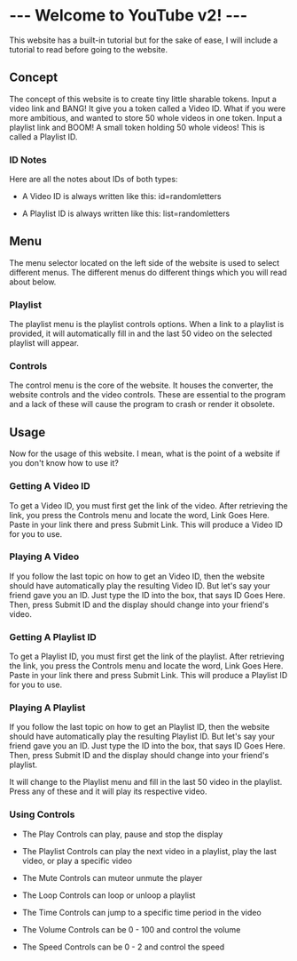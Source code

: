 # --- Welcome to YouTube v2! ---

This website has a built-in tutorial but for the sake of ease, I will include a tutorial to read before going to the website.

## Concept

The concept of this website is to create tiny little sharable tokens. Input a video link and BANG! It give you a token called a Video ID. What if you were more ambitious, and wanted to store 50 whole videos in one token. Input a playlist link and BOOM! A small token holding 50 whole videos! This is called a Playlist ID.

### ID Notes

Here are all the notes about IDs of both types:

* A Video ID is always written like this: id=randomletters

* A Playlist ID is always written like this: list=randomletters

## Menu

The menu selector located on the left side of the website is used to select different menus. The different menus do different things which you will read about below.

### Playlist

The playlist menu is the playlist controls options. When a link to a playlist is provided, it will automatically fill in and the last 50 video on the selected playlist will appear.

### Controls

The control menu is the core of the website. It houses the converter, the website controls and the video controls. These are essential to the program and a lack of these will cause the program to crash or render it obsolete.

## Usage

Now for the usage of this website. I mean, what is the point of a website if you don't know how to use it?

### Getting A Video ID

To get a Video ID, you must first get the link of the video. After retrieving the link, you press the Controls menu and locate the word, Link Goes Here. Paste in your link there and press Submit Link. This will produce a Video ID for you to use.

### Playing A Video

If you follow the last topic on how to get an Video ID, then the website should have automatically play the resulting Video ID. But let's say your friend gave you an ID. Just type the ID into the box, that says ID Goes Here. Then, press Submit ID and the display should change into your friend's video.

### Getting A Playlist ID

To get a Playlist ID, you must first get the link of the playlist. After retrieving the link, you press the Controls menu and locate the word, Link Goes Here. Paste in your link there and press Submit Link. This will produce a Playlist ID for you to use.

### Playing A Playlist

If you follow the last topic on how to get an Playlist ID, then the website should have automatically play the resulting Playlist ID. But let's say your friend gave you an ID. Just type the ID into the box, that says ID Goes Here. Then, press Submit ID and the display should change into your friend's playlist.

It will change to the Playlist menu and fill in the last 50 video in the playlist. Press any of these and it will play its respective video.

### Using Controls

* The Play Controls can play, pause and stop the display

* The Playlist Controls can play the next video in a playlist, play the last video, or play a specific video

* The Mute Controls can muteor unmute the player

* The Loop Controls can loop or unloop a playlist

* The Time Controls can jump to a specific time period in the video

* The Volume Controls can be 0 - 100 and control the volume

* The Speed Controls can be 0 - 2 and control the speed
